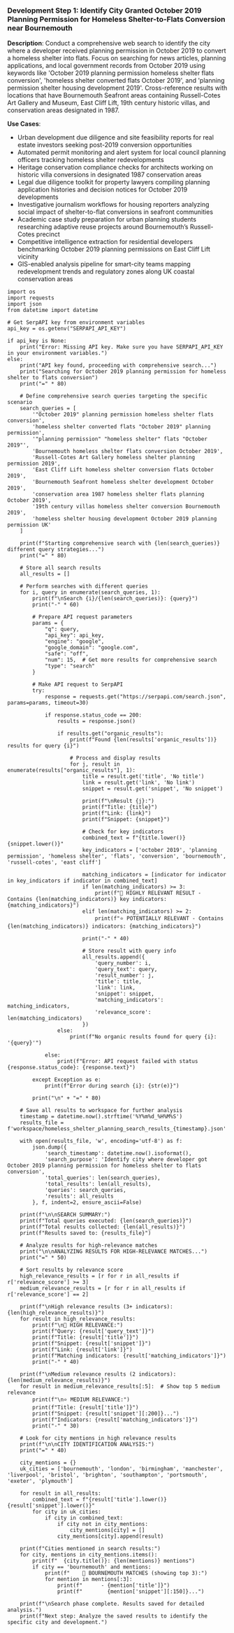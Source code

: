 ### Development Step 1: Identify City Granted October 2019 Planning Permission for Homeless Shelter-to-Flats Conversion near Bournemouth

**Description**: Conduct a comprehensive web search to identify the city where a developer received planning permission in October 2019 to convert a homeless shelter into flats. Focus on searching for news articles, planning applications, and local government records from October 2019 using keywords like 'October 2019 planning permission homeless shelter flats conversion', 'homeless shelter converted flats October 2019', and 'planning permission shelter housing development 2019'. Cross-reference results with locations that have Bournemouth Seafront areas containing Russell-Cotes Art Gallery and Museum, East Cliff Lift, 19th century historic villas, and conservation areas designated in 1987.

**Use Cases**:
- Urban development due diligence and site feasibility reports for real estate investors seeking post-2019 conversion opportunities
- Automated permit monitoring and alert system for local council planning officers tracking homeless shelter redevelopments
- Heritage conservation compliance checks for architects working on historic villa conversions in designated 1987 conservation areas
- Legal due diligence toolkit for property lawyers compiling planning application histories and decision notices for October 2019 developments
- Investigative journalism workflows for housing reporters analyzing social impact of shelter-to-flat conversions in seafront communities
- Academic case study preparation for urban planning students researching adaptive reuse projects around Bournemouth’s Russell-Cotes precinct
- Competitive intelligence extraction for residential developers benchmarking October 2019 planning permissions on East Cliff Lift vicinity
- GIS-enabled analysis pipeline for smart-city teams mapping redevelopment trends and regulatory zones along UK coastal conservation areas

```
import os
import requests
import json
from datetime import datetime

# Get SerpAPI key from environment variables
api_key = os.getenv("SERPAPI_API_KEY")

if api_key is None:
    print("Error: Missing API key. Make sure you have SERPAPI_API_KEY in your environment variables.")
else:
    print("API key found, proceeding with comprehensive search...")
    print("Searching for October 2019 planning permission for homeless shelter to flats conversion")
    print("=" * 80)

    # Define comprehensive search queries targeting the specific scenario
    search_queries = [
        '"October 2019" planning permission homeless shelter flats conversion',
        'homeless shelter converted flats "October 2019" planning permission',
        '"planning permission" "homeless shelter" flats "October 2019"',
        'Bournemouth homeless shelter flats conversion October 2019',
        'Russell-Cotes Art Gallery homeless shelter planning permission 2019',
        'East Cliff Lift homeless shelter conversion flats October 2019',
        'Bournemouth Seafront homeless shelter development October 2019',
        'conservation area 1987 homeless shelter flats planning October 2019',
        '19th century villas homeless shelter conversion Bournemouth 2019',
        'homeless shelter housing development October 2019 planning permission UK'
    ]

    print(f"Starting comprehensive search with {len(search_queries)} different query strategies...")
    print("=" * 80)

    # Store all search results
    all_results = []

    # Perform searches with different queries
    for i, query in enumerate(search_queries, 1):
        print(f"\nSearch {i}/{len(search_queries)}: {query}")
        print("-" * 60)
        
        # Prepare API request parameters
        params = {
            "q": query,
            "api_key": api_key,
            "engine": "google",
            "google_domain": "google.com",
            "safe": "off",
            "num": 15,  # Get more results for comprehensive search
            "type": "search"
        }
        
        # Make API request to SerpAPI
        try:
            response = requests.get("https://serpapi.com/search.json", params=params, timeout=30)
            
            if response.status_code == 200:
                results = response.json()
                
                if results.get("organic_results"):
                    print(f"Found {len(results['organic_results'])} results for query {i}")
                    
                    # Process and display results
                    for j, result in enumerate(results["organic_results"], 1):
                        title = result.get('title', 'No title')
                        link = result.get('link', 'No link')
                        snippet = result.get('snippet', 'No snippet')
                        
                        print(f"\nResult {j}:")
                        print(f"Title: {title}")
                        print(f"Link: {link}")
                        print(f"Snippet: {snippet}")
                        
                        # Check for key indicators
                        combined_text = f"{title.lower()} {snippet.lower()}"
                        key_indicators = ['october 2019', 'planning permission', 'homeless shelter', 'flats', 'conversion', 'bournemouth', 'russell-cotes', 'east cliff']
                        
                        matching_indicators = [indicator for indicator in key_indicators if indicator in combined_text]
                        if len(matching_indicators) >= 3:
                            print(f"🎯 HIGHLY RELEVANT RESULT - Contains {len(matching_indicators)} key indicators: {matching_indicators}")
                        elif len(matching_indicators) >= 2:
                            print(f"⭐ POTENTIALLY RELEVANT - Contains {len(matching_indicators)} indicators: {matching_indicators}")
                        
                        print("-" * 40)
                        
                        # Store result with query info
                        all_results.append({
                            'query_number': i,
                            'query_text': query,
                            'result_number': j,
                            'title': title,
                            'link': link,
                            'snippet': snippet,
                            'matching_indicators': matching_indicators,
                            'relevance_score': len(matching_indicators)
                        })
                else:
                    print(f"No organic results found for query {i}: '{query}'")
                    
            else:
                print(f"Error: API request failed with status {response.status_code}: {response.text}")
                
        except Exception as e:
            print(f"Error during search {i}: {str(e)}")
        
        print("\n" + "=" * 80)

    # Save all results to workspace for further analysis
    timestamp = datetime.now().strftime('%Y%m%d_%H%M%S')
    results_file = f'workspace/homeless_shelter_planning_search_results_{timestamp}.json'
    
    with open(results_file, 'w', encoding='utf-8') as f:
        json.dump({
            'search_timestamp': datetime.now().isoformat(),
            'search_purpose': 'Identify city where developer got October 2019 planning permission for homeless shelter to flats conversion',
            'total_queries': len(search_queries),
            'total_results': len(all_results),
            'queries': search_queries,
            'results': all_results
        }, f, indent=2, ensure_ascii=False)

    print(f"\n\nSEARCH SUMMARY:")
    print(f"Total queries executed: {len(search_queries)}")
    print(f"Total results collected: {len(all_results)}")
    print(f"Results saved to: {results_file}")

    # Analyze results for high-relevance matches
    print("\n\nANALYZING RESULTS FOR HIGH-RELEVANCE MATCHES...")
    print("=" * 50)

    # Sort results by relevance score
    high_relevance_results = [r for r in all_results if r['relevance_score'] >= 3]
    medium_relevance_results = [r for r in all_results if r['relevance_score'] == 2]
    
    print(f"\nHigh relevance results (3+ indicators): {len(high_relevance_results)}")
    for result in high_relevance_results:
        print(f"\n🎯 HIGH RELEVANCE:")
        print(f"Query: {result['query_text']}")
        print(f"Title: {result['title']}")
        print(f"Snippet: {result['snippet']}")
        print(f"Link: {result['link']}")
        print(f"Matching indicators: {result['matching_indicators']}")
        print("-" * 40)
    
    print(f"\nMedium relevance results (2 indicators): {len(medium_relevance_results)}")
    for result in medium_relevance_results[:5]:  # Show top 5 medium relevance
        print(f"\n⭐ MEDIUM RELEVANCE:")
        print(f"Title: {result['title']}")
        print(f"Snippet: {result['snippet'][:200]}...")
        print(f"Indicators: {result['matching_indicators']}")
        print("-" * 30)
    
    # Look for city mentions in high relevance results
    print(f"\n\nCITY IDENTIFICATION ANALYSIS:")
    print("=" * 40)
    
    city_mentions = {}
    uk_cities = ['bournemouth', 'london', 'birmingham', 'manchester', 'liverpool', 'bristol', 'brighton', 'southampton', 'portsmouth', 'exeter', 'plymouth']
    
    for result in all_results:
        combined_text = f"{result['title'].lower()} {result['snippet'].lower()}"
        for city in uk_cities:
            if city in combined_text:
                if city not in city_mentions:
                    city_mentions[city] = []
                city_mentions[city].append(result)
    
    print(f"Cities mentioned in search results:")
    for city, mentions in city_mentions.items():
        print(f"  {city.title()}: {len(mentions)} mentions")
        if city == 'bournemouth' and mentions:
            print(f"    🎯 BOURNEMOUTH MATCHES (showing top 3):")
            for mention in mentions[:3]:
                print(f"      - {mention['title']}")
                print(f"        {mention['snippet'][:150]}...")
    
    print(f"\nSearch phase complete. Results saved for detailed analysis.")
    print(f"Next step: Analyze the saved results to identify the specific city and development.")
```